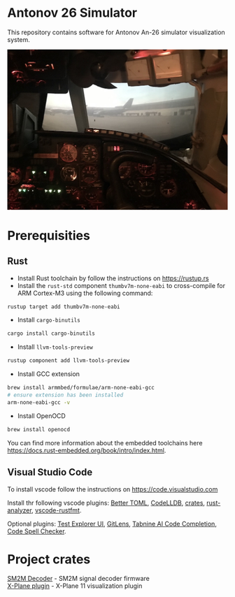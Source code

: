 # Antonov 26 Simulator
This repository contains software for Antonov An-26 simulator visualization system.

![An-26 Simulator](doc/sim.jpg "An-26 Simulator")

# Prerequisities
## Rust
- Install Rust toolchain by follow the instructions on https://rustup.rs
- Install the `rust-std` component `thumbv7m-none-eabi` to cross-compile for ARM Cortex-M3 using the following command:
```bash
rustup target add thumbv7m-none-eabi
```
- Install `cargo-binutils`
```bash
cargo install cargo-binutils
```
- Install `llvm-tools-preview`
```bash
rustup component add llvm-tools-preview
```
- Install GCC extension
```bash
brew install armmbed/formulae/arm-none-eabi-gcc
# ensure extension has been installed
arm-none-eabi-gcc -v
```
- Install OpenOCD
```bash
brew install openocd
```

You can find more information about the embedded toolchains here https://docs.rust-embedded.org/book/intro/index.html.

## Visual Studio Code
To install vscode follow the instructions on https://code.visualstudio.com

Install thr following vscode plugins: [Better TOML](https://marketplace.visualstudio.com/items?itemName=bungcip.better-toml),
[CodeLLDB](https://marketplace.visualstudio.com/items?itemName=vadimcn.vscode-lldb),
[crates](https://marketplace.visualstudio.com/items?itemName=serayuzgur.crates),
[rust-analyzer](https://marketplace.visualstudio.com/items?itemName=matklad.rust-analyzer),
[vscode-rustfmt](https://marketplace.visualstudio.com/items?itemName=statiolake.vscode-rustfmt).

Optional plugins: [Test Explorer UI](https://marketplace.visualstudio.com/items?itemName=hbenl.vscode-test-explorer),
[GitLens](https://marketplace.visualstudio.com/items?itemName=eamodio.gitlens),
[Tabnine AI Code Completion](https://marketplace.visualstudio.com/items?itemName=TabNine.tabnine-vscode),
[Code Spell Checker](https://marketplace.visualstudio.com/items?itemName=streetsidesoftware.code-spell-checker).

# Project crates
[SM2M Decoder](sm2m-decoder) - SM2M signal decoder firmware  
[X-Plane plugin](xplane-plugin) - X-Plane 11 visualization plugin